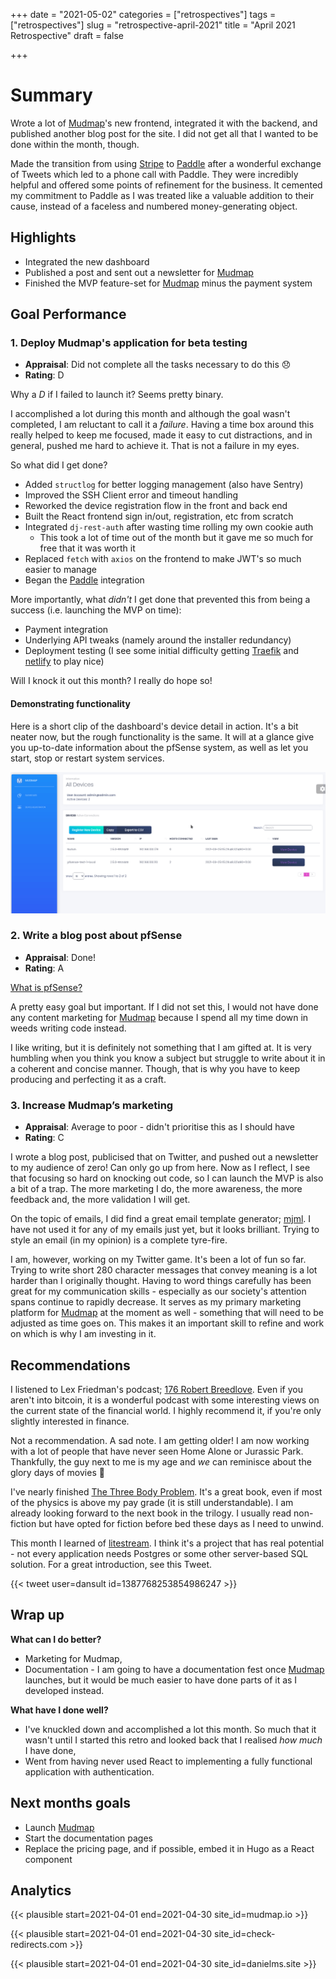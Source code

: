 +++
date = "2021-05-02"
categories = ["retrospectives"]
tags = ["retrospectives"]
slug = "retrospective-april-2021"
title = "April 2021 Retrospective"
draft = false

+++

# Summary

Wrote a lot of [Mudmap]'s new frontend, integrated it with the backend, and
published another blog post for the site. I did not get all that I wanted to be done
within the month, though. 

Made the transition from using [Stripe] to [Paddle] after a wonderful exchange of
Tweets which led to a phone call with Paddle. They were incredibly helpful and
offered some points of refinement for the business. It cemented my commitment
to Paddle as I was treated like a valuable addition to their cause, instead
of a faceless and numbered money-generating object.

## Highlights

- Integrated the new dashboard
- Published a post and sent out a newsletter for [Mudmap]
- Finished the MVP feature-set for [Mudmap] minus the payment system

## Goal Performance

### 1. Deploy Mudmap's application for beta testing

- **Appraisal**: Did not complete all the tasks necessary to do this 😞 
- **Rating**: D

Why a *D* if I failed to launch it? Seems pretty binary.

I accomplished a lot during this month and although the goal wasn't completed, 
I am reluctant to call it a *failure*. Having a time box around this really
helped to keep me focused, made it easy to cut distractions, and in general, 
pushed me hard to achieve it. That is not a failure in my eyes. 

So what did I get done? 

- Added `structlog` for better logging management (also have Sentry)
- Improved the SSH Client error and timeout handling
- Reworked the device registration flow in the front and back end
- Built the React frontend sign in/out, registration, etc from scratch
- Integrated `dj-rest-auth` after wasting time rolling my own cookie auth
  - This took a lot of time out of the month but it gave me so much for free that it was worth it
- Replaced `fetch` with `axios` on the frontend to make JWT's so much easier to manage
- Began the [Paddle] integration

More importantly, what *didn't* I get done that prevented this from being a 
success (i.e. launching the MVP on time):

- Payment integration
- Underlying API tweaks (namely around the installer redundancy)
- Deployment testing (I see some initial difficulty getting [Traefik] and [netlify] to play nice)

Will I knock it out this month? I really do hope so! 

#### Demonstrating functionality

Here is a short clip of the dashboard's device detail in action. It's a bit neater
now, but the rough functionality is the same. It will at a glance give you up-to-date
information about the pfSense system, as well as let you start, stop or 
restart system services.

![](dashboard-light-mvp.gif)

### 2. Write a blog post about pfSense

- **Appraisal**: Done!
- **Rating**: A

[What is pfSense?][blog]

A pretty easy goal but important. If I did not set this, I would not have done 
any content marketing for [Mudmap] because I spend all my time down in weeds writing code
instead.

I like writing, but it is definitely not something that I am gifted at.
It is very humbling when you think you know a subject but struggle to write 
about it in a coherent and concise manner. Though, that is why you have to 
keep producing and perfecting it as a craft.

### 3. Increase Mudmap’s marketing

- **Appraisal**: Average to poor - didn't prioritise this as I should have
- **Rating**: C

I wrote a blog post, publicised that on Twitter, and pushed out a newsletter to
my audience of zero! Can only go up from here. Now as I reflect, I see that 
focusing so hard on knocking out code, so I can launch the MVP is also a bit of 
a trap. The more marketing I do, the more awareness, the more feedback
and, the more validation I will get. 

On the topic of emails, I did find a great email template generator; [mjml]. 
I have not used it for any of my emails just yet, but it looks brilliant. Trying
to style an email (in my opinion) is a complete tyre-fire.

I am, however, working on my Twitter game. It's been a lot of fun so far. Trying
to write short 280 character messages that convey meaning is a lot harder than
I originally thought. Having to word things carefully has been great for my 
communication skills - especially as our society's attention spans continue to
rapidly decrease. It serves as my primary marketing platform for [Mudmap] at 
the moment as well - something that will need to be adjusted as time goes on.
This makes it an important skill to refine and work on which is why I am investing
in it.

## Recommendations

I listened to Lex Friedman's podcast; [176 Robert Breedlove][btc]. Even if you
aren't into bitcoin, it is a wonderful podcast with some interesting views on 
the current state of the financial world. I highly recommend it, if you're only
slightly interested in finance.

Not a recommendation. A sad note. I am getting older! I am now working with 
a lot of people that have never seen Home Alone or Jurassic Park. Thankfully, the guy
next to me is my age and *we* can reminisce about the glory days of movies 🤣

I've nearly finished [The Three Body Problem][ttbp]. It's a great book, even if
most of the physics is above my pay grade (it is still understandable). I am 
already looking forward to the next book in the trilogy. I usually read non-fiction
but have opted for fiction before bed these days as I need to unwind. 

This month I learned of [litestream]. I think it's a project that has real potential - not 
every application needs Postgres or some other server-based SQL solution.
For a great introduction, see this Tweet.

{{< tweet user=dansult id=1387768253854986247 >}}

## Wrap up

**What can I do better?**

- Marketing for Mudmap,
- Documentation - I am going to have a documentation fest once [Mudmap] launches,
  but it would be much easier to have done parts of it as I developed instead.

**What have I done well?**

- I've knuckled down and accomplished a lot this month. So much that it wasn't 
  until I started this retro and looked back that I realised *how much* I have done,
- Went from having never used React to implementing a fully functional application with authentication.

## Next months goals

- Launch [Mudmap]
- Start the documentation pages
- Replace the pricing page, and if possible, embed it in Hugo as a React component

## Analytics

{{< plausible start=2021-04-01 end=2021-04-30 site_id=mudmap.io >}}


{{< plausible start=2021-04-01 end=2021-04-30 site_id=check-redirects.com >}}


{{< plausible start=2021-04-01 end=2021-04-30 site_id=danielms.site >}}


[mudmap]: https://mudmap.io/?utm_campaign=retro&utm_source=danielms&utm_medium=blog
[paddle]: https://paddle.com
[netlify]: https://netlify.com
[traefik]: https://traefik.io
[blog]: https://mudmap.io/blog/what-is-pfsense/?utm_campaign=retro&utm_source=danielms&utm_medium=blog
[btc]: https://lexfridman.com/robert-breedlove/
[mjml]: https://mjml.io
[ttbp]: https://en.wikipedia.org/wiki/The_Three-Body_Problem_(novel)
[litestream]: https://litestream.io/
[stripe]: https://stripe.com
